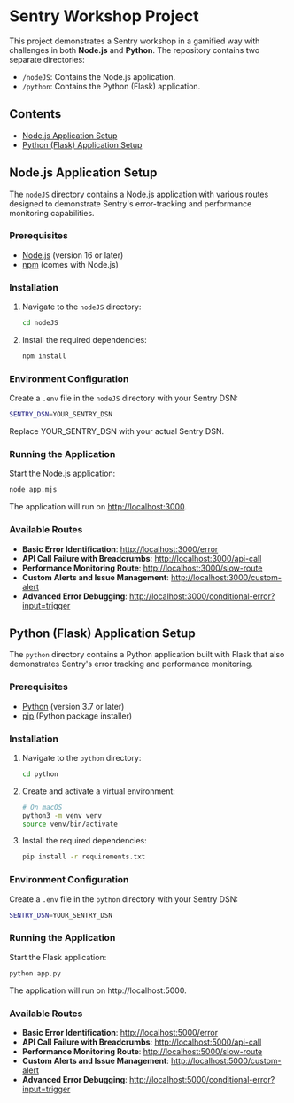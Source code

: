 # Sentry Workshop Project

This project demonstrates a Sentry workshop in a gamified way with challenges in both **Node.js** and **Python**. The repository contains two separate directories:

- `/nodeJS`: Contains the Node.js application.
- `/python`: Contains the Python (Flask) application.

## Contents

- [Node.js Application Setup](#nodejs-application-setup)
- [Python (Flask) Application Setup](#python-flask-application-setup)

## Node.js Application Setup

The `nodeJS` directory contains a Node.js application with various routes designed to demonstrate Sentry's error-tracking and performance monitoring capabilities.

### Prerequisites

- [Node.js](https://nodejs.org/en/) (version 16 or later)
- [npm](https://www.npmjs.com/) (comes with Node.js)

### Installation

1. Navigate to the `nodeJS` directory:

    ```bash
    cd nodeJS
    ```

2. Install the required dependencies:

    ```bash
    npm install
    ```

### Environment Configuration

Create a `.env` file in the `nodeJS` directory with your Sentry DSN:

```bash
SENTRY_DSN=YOUR_SENTRY_DSN
```

Replace YOUR_SENTRY_DSN with your actual Sentry DSN.

### Running the Application
Start the Node.js application:

```bash
node app.mjs
```

The application will run on [http://localhost:3000](http://localhost:3000).

### Available Routes

- **Basic Error Identification**: [http://localhost:3000/error](http://localhost:3000/error)
- **API Call Failure with Breadcrumbs**: [http://localhost:3000/api-call](http://localhost:3000/api-call)
- **Performance Monitoring Route**: [http://localhost:3000/slow-route](http://localhost:3000/slow-route)
- **Custom Alerts and Issue Management**: [http://localhost:3000/custom-alert](http://localhost:3000/custom-alert)
- **Advanced Error Debugging**: [http://localhost:3000/conditional-error?input=trigger](http://localhost:3000/conditional-error?input=trigger)

## Python (Flask) Application Setup

The `python` directory contains a Python application built with Flask that also demonstrates Sentry's error tracking and performance monitoring.

### Prerequisites

- [Python](https://www.python.org/) (version 3.7 or later)
- [pip](https://pip.pypa.io/en/stable/) (Python package installer)

### Installation

1. Navigate to the `python` directory:

    ```bash
    cd python
    ```

2. Create and activate a virtual environment:

    ```bash
    # On macOS
    python3 -m venv venv
    source venv/bin/activate
    ```

3. Install the required dependencies:

    ```bash
    pip install -r requirements.txt
    ```

### Environment Configuration

Create a `.env` file in the `python` directory with your Sentry DSN:

```bash
SENTRY_DSN=YOUR_SENTRY_DSN
```

### Running the Application

Start the Flask application:

```bash
python app.py
```

The application will run on http://localhost:5000.

### Available Routes

- **Basic Error Identification**: [http://localhost:5000/error](http://localhost:5000/error)
- **API Call Failure with Breadcrumbs**: [http://localhost:5000/api-call](http://localhost:5000/api-call)
- **Performance Monitoring Route**: [http://localhost:5000/slow-route](http://localhost:5000/slow-route)
- **Custom Alerts and Issue Management**: [http://localhost:5000/custom-alert](http://localhost:5000/custom-alert)
- **Advanced Error Debugging**: [http://localhost:5000/conditional-error?input=trigger](http://localhost:5000/conditional-error?input=trigger)
